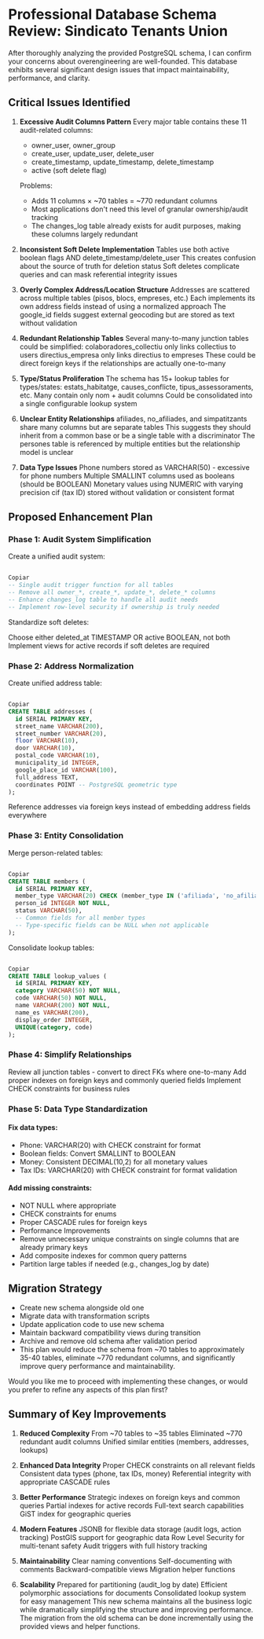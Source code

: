 
# Professional Database Schema Review: Sindicato Tenants Union

After thoroughly analyzing the provided PostgreSQL schema, I can confirm your concerns about overengineering are well-founded. This database exhibits several significant design issues that impact maintainability, performance, and clarity.

## Critical Issues Identified
1. **Excessive Audit Columns Pattern**
Every major table contains these 11 audit-related columns:

    - owner_user, owner_group
    - create_user, update_user, delete_user
    - create_timestamp, update_timestamp, delete_timestamp
    - active (soft delete flag)

    Problems:

    - Adds 11 columns × ~70 tables = ~770 redundant columns
    - Most applications don't need this level of granular ownership/audit tracking
    - The changes_log table already exists for audit purposes, making these columns largely redundant

2. **Inconsistent Soft Delete Implementation**
Tables use both active boolean flags AND delete_timestamp/delete_user
This creates confusion about the source of truth for deletion status
Soft deletes complicate queries and can mask referential integrity issues

3. **Overly Complex Address/Location Structure**
Addresses are scattered across multiple tables (pisos, blocs, empreses, etc.)
Each implements its own address fields instead of using a normalized approach
The google_id fields suggest external geocoding but are stored as text without validation

4. **Redundant Relationship Tables**
Several many-to-many junction tables could be simplified: colaboradores_collectiu only links collectius to users
directius_empresa only links directius to empreses
These could be direct foreign keys if the relationships are actually one-to-many

5. **Type/Status Proliferation**
The schema has 15+ lookup tables for types/states: estats_habitatge, causes_conflicte, tipus_assessoraments, etc.
Many contain only nom + audit columns
Could be consolidated into a single configurable lookup system

6. **Unclear Entity Relationships**
afiliades, no_afiliades, and simpatitzants share many columns but are separate tables
This suggests they should inherit from a common base or be a single table with a discriminator
The persones table is referenced by multiple entities but the relationship model is unclear

7. **Data Type Issues**
Phone numbers stored as VARCHAR(50) - excessive for phone numbers
Multiple SMALLINT columns used as booleans (should be BOOLEAN)
Monetary values using NUMERIC with varying precision
cif (tax ID) stored without validation or consistent format

## Proposed Enhancement Plan

### Phase 1: Audit System Simplification

Create a unified audit system:

```sql

Copiar
-- Single audit trigger function for all tables
-- Remove all owner_*, create_*, update_*, delete_* columns
-- Enhance changes_log table to handle all audit needs
-- Implement row-level security if ownership is truly needed

```

Standardize soft deletes:

Choose either deleted_at TIMESTAMP OR active BOOLEAN, not both
Implement views for active records if soft deletes are required


### Phase 2: Address Normalization

Create unified address table:

```sql

Copiar
CREATE TABLE addresses (
  id SERIAL PRIMARY KEY,
  street_name VARCHAR(200),
  street_number VARCHAR(20),
  floor VARCHAR(10),
  door VARCHAR(10),
  postal_code VARCHAR(10),
  municipality_id INTEGER,
  google_place_id VARCHAR(100),
  full_address TEXT,
  coordinates POINT -- PostgreSQL geometric type
);
```

Reference addresses via foreign keys instead of embedding address fields everywhere

### Phase 3: Entity Consolidation

Merge person-related tables:

```sql

Copiar
CREATE TABLE members (
  id SERIAL PRIMARY KEY,
  member_type VARCHAR(20) CHECK (member_type IN ('afiliada', 'no_afiliada', 'simpatitzant')),
  person_id INTEGER NOT NULL,
  status VARCHAR(50),
  -- Common fields for all member types
  -- Type-specific fields can be NULL when not applicable
);

```

Consolidate lookup tables:

```sql

Copiar
CREATE TABLE lookup_values (
  id SERIAL PRIMARY KEY,
  category VARCHAR(50) NOT NULL,
  code VARCHAR(50) NOT NULL,
  name VARCHAR(200) NOT NULL,
  name_es VARCHAR(200),
  display_order INTEGER,
  UNIQUE(category, code)
);
```

### Phase 4: Simplify Relationships

Review all junction tables - convert to direct FKs where one-to-many
Add proper indexes on foreign keys and commonly queried fields
Implement CHECK constraints for business rules

### Phase 5: Data Type Standardization

#### Fix data types:

- Phone: VARCHAR(20) with CHECK constraint for format
- Boolean fields: Convert SMALLINT to BOOLEAN
- Money: Consistent DECIMAL(10,2) for all monetary values
- Tax IDs: VARCHAR(20) with CHECK constraint for format validation

#### Add missing constraints:

- NOT NULL where appropriate
- CHECK constraints for enums
- Proper CASCADE rules for foreign keys
- Performance Improvements
- Remove unnecessary unique constraints on single columns that are already primary keys
- Add composite indexes for common query patterns
- Partition large tables if needed (e.g., changes_log by date)


## Migration Strategy
- Create new schema alongside old one
- Migrate data with transformation scripts
- Update application code to use new schema
- Maintain backward compatibility views during transition
- Archive and remove old schema after validation period
- This plan would reduce the schema from ~70 tables to approximately 35-40 tables, eliminate ~770 redundant columns, and significantly improve query performance and maintainability.

Would you like me to proceed with implementing these changes, or would you prefer to refine any aspects of this plan first?

## Summary of Key Improvements

1. **Reduced Complexity**
From ~70 tables to ~35 tables
Eliminated ~770 redundant audit columns
Unified similar entities (members, addresses, lookups)

2. **Enhanced Data Integrity**
Proper CHECK constraints on all relevant fields
Consistent data types (phone, tax IDs, money)
Referential integrity with appropriate CASCADE rules

3. **Better Performance**
Strategic indexes on foreign keys and common queries
Partial indexes for active records
Full-text search capabilities
GiST index for geographic queries

4. **Modern Features**
JSONB for flexible data storage (audit logs, action tracking)
PostGIS support for geographic data
Row Level Security for multi-tenant safety
Audit triggers with full history tracking

5. **Maintainability**
Clear naming conventions
Self-documenting with comments
Backward-compatible views
Migration helper functions

6. **Scalability**
Prepared for partitioning (audit_log by date)
Efficient polymorphic associations for documents
Consolidated lookup system for easy management
This new schema maintains all the business logic while dramatically simplifying the structure and improving performance. The migration from the old schema can be done incrementally using the provided views and helper functions.